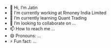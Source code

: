 - 👋 Hi, I’m Jatin
- 🏢 I'm currently working at Rmoney India Limited
- 🌱 I’m currently learning Quant Trading
- 💞️ I’m looking to collaborate on ...
- 📫 How to reach me ...
- 😄 Pronouns: ...
- ⚡ Fun fact: ...

<!---
Jatin-5/Jatin-5 is a ✨ special ✨ repository because its `README.md` (this file) appears on your GitHub profile.
You can click the Preview link to take a look at your changes.
--->
